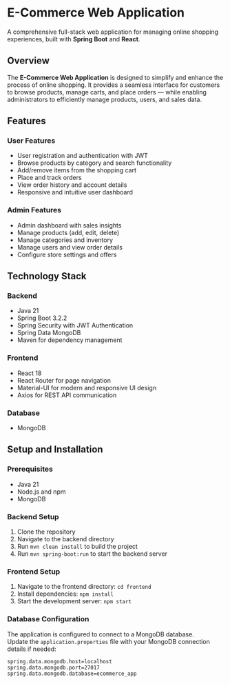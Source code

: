 # E-Commerce Web Application

A comprehensive full-stack web application for managing online shopping experiences, built with **Spring Boot** and **React**.

## Overview

The **E-Commerce Web Application** is designed to simplify and enhance the process of online shopping. It provides a seamless interface for customers to browse products, manage carts, and place orders — while enabling administrators to efficiently manage products, users, and sales data.

## Features

### User Features
- User registration and authentication with JWT  
- Browse products by category and search functionality  
- Add/remove items from the shopping cart  
- Place and track orders  
- View order history and account details  
- Responsive and intuitive user dashboard  

### Admin Features
- Admin dashboard with sales insights  
- Manage products (add, edit, delete)  
- Manage categories and inventory  
- Manage users and view order details  
- Configure store settings and offers  

## Technology Stack

### Backend
- Java 21  
- Spring Boot 3.2.2  
- Spring Security with JWT Authentication  
- Spring Data MongoDB  
- Maven for dependency management  

### Frontend
- React 18  
- React Router for page navigation  
- Material-UI for modern and responsive UI design  
- Axios for REST API communication  

### Database
- MongoDB  

## Setup and Installation

### Prerequisites
- Java 21  
- Node.js and npm  
- MongoDB  

### Backend Setup
1. Clone the repository  
2. Navigate to the backend directory  
3. Run `mvn clean install` to build the project  
4. Run `mvn spring-boot:run` to start the backend server  

### Frontend Setup
1. Navigate to the frontend directory: `cd frontend`  
2. Install dependencies: `npm install`  
3. Start the development server: `npm start`  

### Database Configuration
The application is configured to connect to a MongoDB database.  
Update the `application.properties` file with your MongoDB connection details if needed:

```properties
spring.data.mongodb.host=localhost
spring.data.mongodb.port=27017
spring.data.mongodb.database=ecommerce_app
